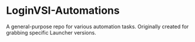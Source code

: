 # LoginVSI-Automations
A general-purpose repo for various automation tasks. Originally created for grabbing specific Launcher versions.
